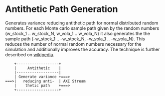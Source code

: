Antithetic Path Generation
==========================

Generates variance reducing antithetic path for normal distributed random numbers.
For each Monte carlo sample path given by the random numbers 
(w_stock_1 .. w_stock_N, w_vola_1 .. w_vola_N) it also generates the 
the sample path (-w_stock_1 .. -w_stock_N, -w_vola_1 .. -w_vola_N). 
This reduces the number of normal random numbers necessary for the simulation
and additionally improves the accuracy. The technique is further described on 
[wikipedia](http://en.wikipedia.org/wiki/Antithetic_variates).

```
    +-------------------+    
    |     Antithetic    |    
    |-------------------|    
    | Generate variance +===>
===>|   reducing anti-  | AXI Stream   
    |    thetic path    +===>
    +-------------------+    
```
